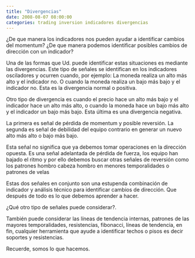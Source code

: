 ```yaml
---
title: "Divergencias"
date: 2008-08-07 08:00:00
categories: trading inversion indicadores divergencias
---
```

¿De que manera los indicadores nos pueden ayudar a identificar cambios del momentum? ¿De que manera podemos identificar posibles cambios de dirección con un indicador?

Una de las formas que Ud. puede identificar estas situaciones es mediante las divergencias. Este tipo de señales se identifican en los indicadores osciladores y ocurren cuando, por ejemplo: La moneda realiza un alto más alto y el indicador no. O cuando la moneda realiza un bajo más bajo y el indicador no. Esta es la divergencia normal o positiva.

Otro tipo de divergencia es cuando el precio hace un alto más bajo y el indicador hace un alto más alto, o cuando la moneda hace un bajo más alto y el indicador un bajo más bajo. Esta última es una divergencia negativa.

La primera es señal de pérdida de momentum y posible reversión. La segunda es señal de debilidad del equipo contrario en generar un nuevo alto más alto o bajo más bajo.

Esta señal no significa que ya debemos tomar operaciones en la dirección opuesta. Es una señal adelantada de pérdida de fuerza, los equipo han bajado el ritmo y por ello debemos buscar otras señales de reversión como los patrones hombro cabeza hombro en menores temporalidades o patrones de velas

Estas dos señales en conjunto son una estupenda combinación de indicador y análisis técnico para identificar cambios de dirección. Que después de todo es lo que debemos aprender a hacer.

¿Qué otro tipo de señales puede considerar?.

También puede considerar las líneas de tendencia internas, patrones de las mayores temporalidades, resistencias, fibonacci, líneas de tendencia, en fin, cualquier herramienta que ayude a identificar techos o pisos es decir soportes y resistencias.

Recuerde, somos lo que hacemos.